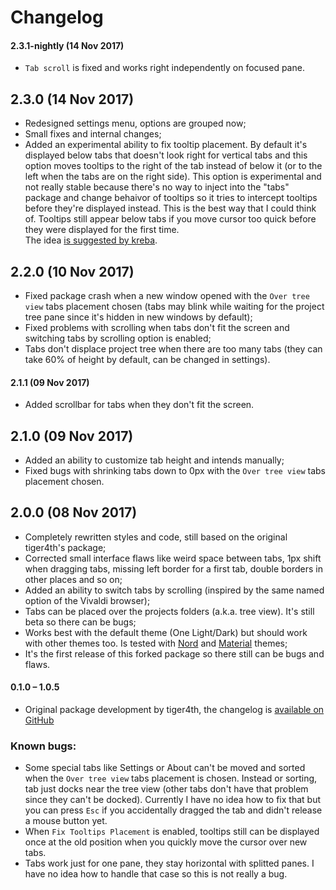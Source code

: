 # Changelog

#### 2.3.1-nightly (14 Nov 2017)
* `Tab scroll` is fixed and works right independently on focused pane.

## 2.3.0 (14 Nov 2017)
* Redesigned settings menu, options are grouped now;
* Small fixes and internal changes;
* Added an experimental ability to fix tooltip placement. By default it's displayed below tabs that doesn't look right for vertical tabs and this option moves tooltips to the right of the tab instead of below it (or to the left when the tabs are on the right side). This option is experimental and not really stable because there\'s no way to inject into the "tabs" package and change behaivor of tooltips so it tries to intercept tooltips before they\'re displayed instead. This is the best way that I could think of. Tooltips still appear below tabs if you move cursor too quick before they were displayed for the first time.  
The idea [is suggested by kreba](https://github.com/tiger4th/vertical-tabs/issues/19).

## 2.2.0 (10 Nov 2017)
* Fixed package crash when a new window opened with the `Over tree view` tabs placement chosen (tabs may blink while waiting for the project tree pane since it's hidden in new windows by default);
* Fixed problems with scrolling when tabs don't fit the screen and switching tabs by scrolling option is enabled;
* Tabs don't displace project tree when there are too many tabs (they can take 60% of height by default, can be changed in settings).

#### 2.1.1 (09 Nov 2017)
* Added scrollbar for tabs when they don't fit the screen.

## 2.1.0 (09 Nov 2017)
* Added an ability to customize tab height and intends manually;
* Fixed bugs with shrinking tabs down to 0px with the `Over tree view` tabs placement chosen.

## 2.0.0 (08 Nov 2017)
* Completely rewritten styles and code, still based on the original tiger4th's package;
* Corrected small interface flaws like weird space between tabs, 1px shift when dragging tabs, missing left border for a first tab, double borders in other places and so on;
* Added an ability to switch tabs by scrolling (inspired by the same named option of the Vivaldi browser);
* Tabs can be placed over the projects folders (a.k.a. tree view). It's still beta so there can be bugs;
* Works best with the default theme (One Light/Dark) but should work with other themes too. Is tested with [Nord](https://atom.io/themes/nord-atom-ui) and [Material](https://atom.io/themes/atom-material-ui) themes;
* It's the first release of this forked package so there still can be bugs and flaws.

#### 0.1.0 – 1.0.5
* Original package development by tiger4th, the changelog is [available on GitHub](https://github.com/tiger4th/vertical-tabs/blob/v1.0.5/CHANGELOG.md)

### Known bugs:
* Some special tabs like Settings or About can't be moved and sorted when the `Over tree view` tabs placement is chosen. Instead or sorting, tab just docks near the tree view (other tabs don't have that problem since they can't be docked). Currently I have no idea how to fix that but you can press `Esc` if you accidentally dragged the tab and didn't release a mouse button yet.
* When `Fix Tooltips Placement` is enabled, tooltips still can be displayed once at the old position when you quickly move the cursor over new tabs.
* Tabs work just for one pane, they stay horizontal with splitted panes. I have no idea how to handle that case so this is not really a bug.
